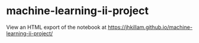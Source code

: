 # machine-learning-ii-project

View an HTML export of the notebook at https://jhkillam.github.io/machine-learning-ii-project/
